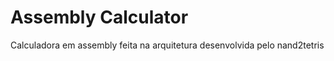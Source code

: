 # Assembly Calculator  
Calculadora em assembly feita na arquitetura desenvolvida pelo nand2tetris


